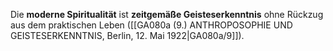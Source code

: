 
Die **moderne Spiritualität** ist **zeitgemäße Geisteserkenntnis** ohne Rückzug aus dem praktischen Leben ([[GA080a (9.) ANTHROPOSOPHIE UND GEISTESERKENNTNIS, Berlin, 12. Mai 1922|GA080a/9]]).
